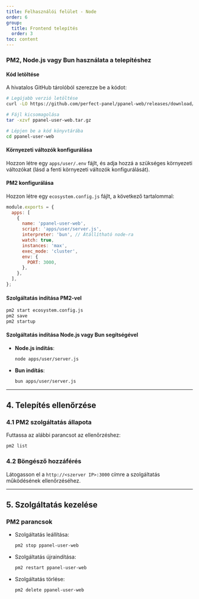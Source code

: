 ```yaml
---
title: Felhasználói felület - Node
order: 6
group: 
  title: Frontend telepítés
  order: 3
toc: content
---
```


### PM2, Node.js vagy Bun használata a telepítéshez

#### Kód letöltése

A hivatalos GitHub tárolóból szerezze be a kódot:

```bash
# Legújabb verzió letöltése
curl -LO https://github.com/perfect-panel/ppanel-web/releases/download/v1.0.0/ppanel-user-web.tar.gz

# Fájl kicsomagolása
tar -xzvf ppanel-user-web.tar.gz

# Lépjen be a kód könyvtárába
cd ppanel-user-web
```

#### Környezeti változók konfigurálása

Hozzon létre egy `apps/user/.env` fájlt, és adja hozzá a szükséges környezeti változókat (lásd a fenti környezeti változók konfigurálását).

#### PM2 konfigurálása

Hozzon létre egy `ecosystem.config.js` fájlt, a következő tartalommal:

```javascript
module.exports = {
  apps: [
    {
      name: 'ppanel-user-web',
      script: 'apps/user/server.js',
      interpreter: 'bun', // Átállítható node-ra
      watch: true,
      instances: 'max',
      exec_mode: 'cluster',
      env: {
        PORT: 3000,
      },
    },
  ],
};
```

#### Szolgáltatás indítása PM2-vel

```bash
pm2 start ecosystem.config.js
pm2 save
pm2 startup
```

#### Szolgáltatás indítása Node.js vagy Bun segítségével

- **Node.js indítás**:

  ```bash
  node apps/user/server.js
  ```

- **Bun indítás**:

  ```bash
  bun apps/user/server.js
  ```

---

## **4. Telepítés ellenőrzése**

### **4.1 PM2 szolgáltatás állapota**

Futtassa az alábbi parancsot az ellenőrzéshez:

```bash
pm2 list
```

### **4.2 Böngésző hozzáférés**

Látogasson el a `http://<szerver IP>:3000` címre a szolgáltatás működésének ellenőrzéséhez.

---

## **5. Szolgáltatás kezelése**

### **PM2 parancsok**

- Szolgáltatás leállítása:

  ```bash
  pm2 stop ppanel-user-web
  ```

- Szolgáltatás újraindítása:

  ```bash
  pm2 restart ppanel-user-web
  ```

- Szolgáltatás törlése:

  ```bash
  pm2 delete ppanel-user-web
  ```

